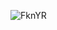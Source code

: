 ![FknYR](https://user-images.githubusercontent.com/76423272/162609610-4573780d-3f74-4a96-a7b9-5a51de4123fb.png)
